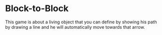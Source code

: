 # Block-to-Block
This game is about a living object that you can define by showing his path by drawing a line and he will automatically move towards that arrow.
